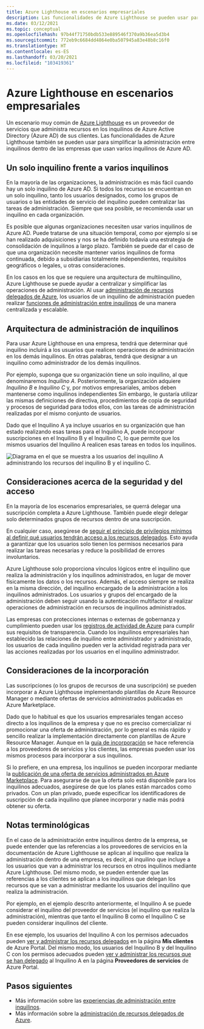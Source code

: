 ```yaml
---
title: Azure Lighthouse en escenarios empresariales
description: Las funcionalidades de Azure Lighthouse se pueden usar para simplificar la administración entre inquilinos en empresas que utilizan varios inquilinos de Azure AD.
ms.date: 03/12/2021
ms.topic: conceptual
ms.openlocfilehash: 97b44f71750bdb533e889546f370a9b36ea5d3b4
ms.sourcegitcommit: 772eb9c6684dd4864e0ba507945a83e48b8c16f0
ms.translationtype: HT
ms.contentlocale: es-ES
ms.lasthandoff: 03/20/2021
ms.locfileid: "103419361"
---
```

# <a name="azure-lighthouse-in-enterprise-scenarios"></a>Azure Lighthouse en escenarios empresariales

Un escenario muy común de [Azure Lighthouse](../overview.md) es un proveedor de servicios que administra recursos en los inquilinos de Azure Active Directory (Azure AD) de sus clientes. Las funcionalidades de Azure Lighthouse también se pueden usar para simplificar la administración entre inquilinos dentro de las empresas que usan varios inquilinos de Azure AD.

## <a name="single-vs-multiple-tenants"></a>Un solo inquilino frente a varios inquilinos

En la mayoría de las organizaciones, la administración es más fácil cuando hay un solo inquilino de Azure AD. Si todos los recursos se encuentran en un solo inquilino, tanto los usuarios designados, como los grupos de usuarios o las entidades de servicio del inquilino pueden centralizar las tareas de administración. Siempre que sea posible, se recomienda usar un inquilino en cada organización.

Es posible que algunas organizaciones necesiten usar varios inquilinos de Azure AD. Puede tratarse de una situación temporal, como por ejemplo si se han realizado adquisiciones y nos se ha definido todavía una estrategia de consolidación de inquilinos a largo plazo. También se puede dar el caso de que una organización necesite mantener varios inquilinos de forma continuada, debido a subsidiarias totalmente independientes, requisitos geográficos o legales, u otras consideraciones.

En los casos en los que se requiere una arquitectura de multiinquilino, Azure Lighthouse se puede ayudar a centralizar y simplificar las operaciones de administración. Al usar [administración de recursos delegados de Azure](azure-delegated-resource-management.md), los usuarios de un inquilino de administración pueden realizar [funciones de administración entre inquilinos](cross-tenant-management-experience.md) de una manera centralizada y escalable.

## <a name="tenant-management-architecture"></a>Arquitectura de administración de inquilinos

Para usar Azure Lighthouse en una empresa, tendrá que determinar qué inquilino incluirá a los usuarios que realicen operaciones de administración en los demás inquilinos. En otras palabras, tendrá que designar a un inquilino como administrador de los demás inquilinos.

Por ejemplo, suponga que su organización tiene un solo inquilino, al que denominaremos *Inquilino A*. Posteriormente, la organización adquiere *Inquilino B* e *Inquilino C* y, por motivos empresariales, ambos deben mantenerse como inquilinos independientes Sin embargo, le gustaría utilizar las mismas definiciones de directiva, procedimientos de copia de seguridad y procesos de seguridad para todos ellos, con las tareas de administración realizadas por el mismo conjunto de usuarios.

Dado que el Inquilino A ya incluye usuarios en su organización que han estado realizando esas tareas para el Inquilino A, puede incorporar suscripciones en el Inquilino B y el Inquilino C, lo que permite que los mismos usuarios del Inquilino A realicen esas tareas en todos los inquilinos.

![Diagrama en el que se muestra a los usuarios del inquilino A administrando los recursos del inquilino B y el inquilino C.](../media/enterprise-azure-lighthouse.jpg)

## <a name="security-and-access-considerations"></a>Consideraciones acerca de la seguridad y del acceso

En la mayoría de los escenarios empresariales, se querrá delegar una suscripción completa a Azure Lighthouse. También puede elegir delegar solo determinados grupos de recursos dentro de una suscripción.

En cualquier caso, asegúrese de [seguir el principio de privilegios mínimos al definir qué usuarios tendrán acceso a los recursos delegados](recommended-security-practices.md#assign-permissions-to-groups-using-the-principle-of-least-privilege). Esto ayuda a garantizar que los usuarios solo tienen los permisos necesarios para realizar las tareas necesarias y reduce la posibilidad de errores involuntarios.

Azure Lighthouse solo proporciona vínculos lógicos entre el inquilino que realiza la administración y los inquilinos administrados, en lugar de mover físicamente los datos o los recursos. Además, el acceso siempre se realiza en la misma dirección, del inquilino encargado de la administración a los inquilinos administrados.  Los usuarios y grupos del encargado de la administración deben seguir usando la autenticación multifactor al realizar operaciones de administración en recursos de inquilinos administrados.

Las empresas con protecciones internas o externas de gobernanza y cumplimiento pueden usar los [registros de actividad de Azure](../../azure-monitor/essentials/platform-logs-overview.md) para cumplir sus requisitos de transparencia. Cuando los inquilinos empresariales han establecido las relaciones de inquilino entre administrador y administrado, los usuarios de cada inquilino pueden ver la actividad registrada para ver las acciones realizadas por los usuarios en el inquilino administrador.

## <a name="onboarding-considerations"></a>Consideraciones de la incorporación

Las suscripciones (o los grupos de recursos de una suscripción) se pueden incorporar a Azure Lighthouse implementando plantillas de Azure Resource Manager o mediante ofertas de servicios administrados publicadas en Azure Marketplace.

Dado que lo habitual es que los usuarios empresariales tengan acceso directo a los inquilinos de la empresa y que no es preciso comercializar ni promocionar una oferta de administración, por lo general es más rápido y sencillo realizar la implementación directamente con plantillas de Azure Resource Manager. Aunque en la [guía de incorporación](../how-to/onboard-customer.md) se hace referencia a los proveedores de servicios y los clientes, las empresas pueden usar los mismos procesos para incorporar a sus inquilinos.

Si lo prefiere, en una empresa, los inquilinos se pueden incorporar mediante la [publicación de una oferta de servicios administrados en Azure Marketplace](../how-to/publish-managed-services-offers.md). Para asegurarse de que la oferta solo está disponible para los inquilinos adecuados, asegúrese de que los planes están marcados como privados. Con un plan privado, puede especificar los identificadores de suscripción de cada inquilino que planee incorporar y nadie más podrá obtener su oferta.

## <a name="terminology-notes"></a>Notas terminológicas

En el caso de la administración entre inquilinos dentro de la empresa, se puede entender que las referencias a los proveedores de servicios en la documentación de Azure Lighthouse se aplican al inquilino que realiza la administración dentro de una empresa, es decir, al inquilino que incluye a los usuarios que van a administrar los recursos en otros inquilinos mediante Azure Lighthouse. Del mismo modo, se pueden entender que las referencias a los clientes se aplican a los inquilinos que delegan los recursos que se van a administrar mediante los usuarios del inquilino que realiza la administración.

Por ejemplo, en el ejemplo descrito anteriormente, el Inquilino A se puede considerar el inquilino del proveedor de servicios (el inquilino que realiza la administración), mientras que tanto el Inquilino B como el Inquilino C se pueden considerar inquilinos del cliente.

En ese ejemplo, los usuarios del Inquilino A con los permisos adecuados pueden [ver y administrar los recursos delegados](../how-to/view-manage-customers.md) en la página **Mis clientes** de Azure Portal. Del mismo modo, los usuarios del Inquilino B y del Inquilino C con los permisos adecuados pueden [ver y administrar los recursos que se han delegado](../how-to/view-manage-service-providers.md) al Inquilino A en la página **Proveedores de servicios** de Azure Portal.

## <a name="next-steps"></a>Pasos siguientes

- Más información sobre las [experiencias de administración entre inquilinos](cross-tenant-management-experience.md).
- Más información sobre la [administración de recursos delegados de Azure](azure-delegated-resource-management.md).
